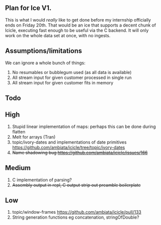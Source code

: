 Plan for Ice V1.
---------------

This is what I would *really* like to get done before my internship officially ends on Friday 20th.
That would be an ice that supports a decent chunk of Icicle, executing fast enough to be useful via the C backend.
It will only work on the whole data set at once, with no ingests.

Assumptions/limitations
-----------

We can ignore a whole bunch of things:

1. No resumables or bubblegum used (as all data is available)
2. All stream input for given customer processed in single run
3. All stream input for given customer fits in memory


Todo
----

## High

1. Stupid linear implementation of maps: perhaps this can be done during flatten
2. Melt for arrays (Tran)
3. topic/ivory-dates and implementations of date primitives https://github.com/ambiata/icicle/tree/topic/ivory-dates
4. ~~Name shadowing bug https://github.com/ambiata/icicle/issues/166~~

## Medium

1. C implementation of parsing?
2. ~~Assembly output in repl, C output strip out preamble boilerplate~~

## Low

1. topic/window-frames https://github.com/ambiata/icicle/pull/133
2. String generation functions eg concatenation, stringOfDouble?

